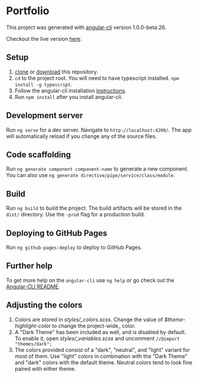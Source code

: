 # Portfolio

This project was generated with [angular-cli](https://github.com/angular/angular-cli) version 1.0.0-beta.26.

Checkout the live version [here](http://jwelker.com).

## Setup
1. [clone](https://github.com/jwelker110/ng2-portfolio.git) or [download](https://github.com/jwelker110/ng2-portfolio/archive/master.zip)
this repository.
2. `cd` to the project root. You will need to have typescript installed.
`npm install -g typescript`.
3. Follow the angular-cli installation [instructions](https://github.com/angular/angular-cli#installation).
4. Run `npm install` after you install angular-cli.

## Development server
Run `ng serve` for a dev server. Navigate to `http://localhost:4200/`. The app will automatically reload if you change any of the source files.

## Code scaffolding

Run `ng generate component component-name` to generate a new component. You can also use `ng generate directive/pipe/service/class/module`.

## Build

Run `ng build` to build the project. The build artifacts will be stored in the `dist/` directory. Use the `-prod` flag for a production build.

## Deploying to GitHub Pages

Run `ng github-pages:deploy` to deploy to GitHub Pages.

## Further help

To get more help on the `angular-cli` use `ng help` or go check out the [Angular-CLI README](https://github.com/angular/angular-cli/blob/master/README.md).

## Adjusting the colors
1. Colors are stored in _styles/\_colors.scss_. Change the value of _$theme-highlight-color_ to change the 
project-wide_ color.
2. A "Dark Theme" has been included as well, and is disabled by default. To enable it, open 
_styles/\_variables.scss_ and uncomment `//@import "themes/dark";`
3. The colors provided consist of a "dark", "neutral", and "light" variant for most of them. Use "light"
colors in combination with the "Dark Theme" and "dark" colors with the default theme. Neutral colors tend
to look fine paired with either theme.
